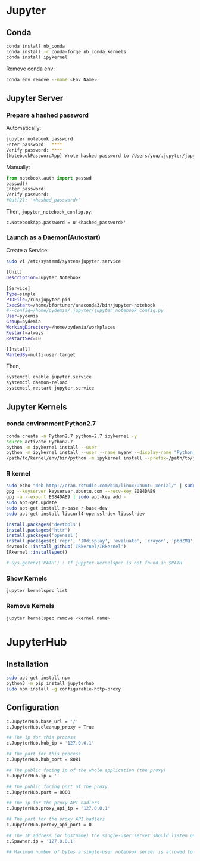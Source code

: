 # Jupyter


## Conda 

```sh
conda install nb_conda
conda install -c conda-forge nb_conda_kernels
conda install ipykernel
```

Remove conda env:
```sh
conda env remove --name <Env Name>
```


## Jupyter Server

### Prepare a hashed password

Automatically:
```sh
jupyter notebook password
Enter password:  ****
Verify password: ****
[NotebookPasswordApp] Wrote hashed password to /Users/you/.jupyter/jupyter_notebook_config.json
```

Manually:
```py
from notebook.auth import passwd
passwd()
Enter password:
Verify password:
#Out[2]: '<hashed_password>'
```

Then, `jupyter_notebook_config.py`:
```vi
c.NotebookApp.password = u'<hashed_password>'
```


### Launch as a Daemon(Autostart)

Create a Service: 

```sh
sudo vi /etc/systemd/system/jupyter.service
```

```sh
[Unit]
Description=Jupyter Notebook

[Service]
Type=simple
PIDFile=/run/jupyter.pid
ExecStart=/home/bfortuner/anaconda3/bin/jupyter-notebook 
#--config=/home/pydemia/.jupyter/jupyter_notebook_config.py
User=pydemia
Group=pydemia
WorkingDirectory=/home/pydemia/workplaces
Restart=always
RestartSec=10

[Install]
WantedBy=multi-user.target
```

Then,
```sh
systemctl enable jupyter.service
systemctl daemon-reload
systemctl restart jupyter.service
```


## Jupyter Kernels

### conda environment Python2.7

```sh
conda create -n Python2.7 python=2.7 ipykernel -y
source activate Python2.7
python -m ipykernel install --user
python -m ipykernel install --user --name myenv --display-name "Python (myenv)"
/path/to/kernel/env/bin/python -m ipykernel install --prefix=/path/to/jupyter/env --name 'python-my-env'

```

### R kernel

```sh
sudo echo "deb http://cran.rstudio.com/bin/linux/ubuntu xenial/" | sudo tee -a /etc/apt/sources.list
gpg --keyserver keyserver.ubuntu.com --recv-key E084DAB9
gpg -a --export E084DAB9 | sudo apt-key add -
sudo apt-get update
sudo apt-get install r-base r-base-dev
sudo apt-get install libcurl4-openssl-dev libssl-dev

```

```r
install.packages('devtools')
install.packages('httr')
install.packages('openssl')
install.packages(c('repr', 'IRdisplay', 'evaluate', 'crayon', 'pbdZMQ', 'devtools', 'uuid', 'digest'))
devtools::install_github('IRkernel/IRkernel')
IRkernel::installspec()

# Sys.getenv('PATH') : If jupyter-kernelspec is not found in $PATH

```


### Show Kernels

```sh
jupyter kernelspec list
```

### Remove Kernels

```sh
jupyter kernelspec remove <kernel name>
```


# JupyterHub

## Installation

```sh
sudo apt-get install npm
python3 -m pip install jupyterhub
sudo npm install -g configurable-http-proxy
```

## Configuration

```sh
c.JupyterHub.base_url = '/'
c.JupyterHub.cleanup_proxy = True

## The ip for this process
c.JupyterHub.hub_ip = '127.0.0.1'

## The port for this process
c.JupyterHub.hub_port = 8081

## The public facing ip of the whole application (the proxy)
c.JupyterHub.ip = ''

## The public facing port of the proxy
c.JupyterHub.port = 8000

## The ip for the proxy API hadlers
c.JupyterHub.proxy_api_ip = '127.0.0.1'

## The port for the proxy API hadlers
c.JupyterHub.peroxy_api_port = 0

## The IP address (or hostname) the single-user server should listen on.
c.Spawner.ip = '127.0.0.1'

## Maximum number of bytes a single-user notebook server is allowed to use.



```





